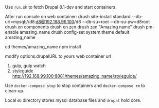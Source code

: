 Use `run.sh` to fetch Drupal 8.1-dev and start containers.

  After run console on web container:
  drush site-install standard --db-url=mysql://d8:d8@192.168.99.100/d8 --db-su=root --db-su-pw=d8root
  drush en components
  drush en zen
  drush zen "Amazing name"
  drush pm-enable amazing_name
  drush config-set system.theme default amazing_name

  cd themes/amazing_name
  npm install

  modify options.drupalURL to yours web container url


  1) gulp, gulp watch
  2) styleguide http://192.168.99.100:8081/themes/amazing_name/styleguide/



Use `docker-compose stop` to stop containers and `docker-compose rm` to clean-up.

Local `db` directory stores mysql database files and `drupal` hold core.
